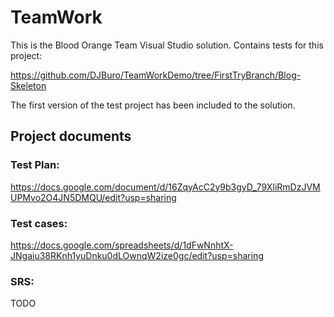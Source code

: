 # TeamWork
This is the Blood Orange Team  Visual Studio solution.
Contains tests for this project:

https://github.com/DJBuro/TeamWorkDemo/tree/FirstTryBranch/Blog-Skeleton

The first version of the test project has been included to the solution.

## Project documents
### Test Plan:
https://docs.google.com/document/d/16ZqyAcC2y9b3gyD_79XIiRmDzJVMUPMvo2O4JN5DMQU/edit?usp=sharing

### Test cases:
https://docs.google.com/spreadsheets/d/1dFwNnhtX-JNgaiu38RKnh1yuDnku0dLOwnqW2ize0gc/edit?usp=sharing

### SRS:
TODO



